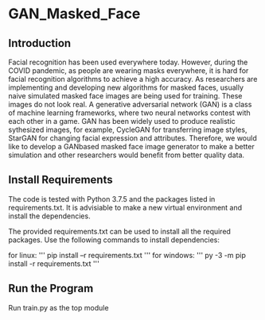 # GAN_Masked_Face

## Introduction
Facial recognition has been used everywhere today. However, during the COVID pandemic, as people are wearing masks everywhere, it is hard for facial recognition algorithms to achieve a high accuracy. As researchers are implementing and developing new algorithms for masked faces, usually naive simulated masked face images are being used for training. These images do not look real. A generative adversarial network (GAN) is a class of machine learning frameworks, where two neural networks contest with each other in a game. GAN has been widely used to produce realistic sythesized images, for example, CycleGAN for transferring image styles, StarGAN for changing facial expression and attributes. Therefore, we would like to develop a GANbased masked face image generator to make a better simulation and other researchers would benefit from better quality data.

## Install Requirements
The code is tested with Python 3.7.5 and the packages listed in requirements.txt. It is advisiable to make a new virtual environment and install the dependencies. 

The provided requirements.txt can be used to install all the required packages. Use the following commands to install dependencies:

for linux:
'''
pip install –r requirements.txt
'''
for windows:
'''
py -3 -m pip install -r requirements.txt
'''

## Run the Program

Run train.py as the top module